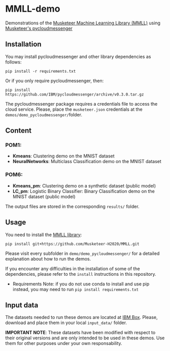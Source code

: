 # MMLL-demo

Demonstrations of the [Musketeer Machine Learning Library (MMLL)](https://github.com/Musketeer-H2020/MMLL) using [Musketeer's pycloudmessenger](https://github.com/IBM/pycloudmessenger/)

## Installation

You may install pycloudmessenger and other library dependencies as follows:

`pip install -r requirements.txt`

Or if you only require pycloudmessenger, then:

`pip install https://github.com/IBM/pycloudmessenger/archive/v0.3.0.tar.gz`

The pycloudmessenger package requires a credentials file to access the cloud service. Please, place the `musketeer.json` credentials at the `demos/demo_pycloudmessenger/`folder.

## Content

### POM1:

* **Kmeans**: Clustering demo on the MNIST dataset
* **NeuralNetworks**: Multiclass Classification demo on the MNIST dataset

### POM6: 

* **Kmeans_pm**: Clustering demo on a synthetic dataset (public model)
* **LC_pm**: Logistic Binary Classifier: Binary Classification demo on the MNIST dataset (public model)

The output files are stored in the corresponding `results/` folder.

## Usage

You need to install the [MMLL library](https://github.com/Musketeer-H2020/MMLL):

`pip install git+https://github.com/Musketeer-H2020/MMLL.git`

Please visit every subfolder in `demo/demo_pycloudmessenger/` for a detailed explanation about how to run the demos.

If you encounter any difficulties in the installation of some of the dependencies, please refer to the `install` instructions in this repository.

* Requirements Note: if you do not use conda to install and use pip instead, you may need to run `pip install requirements.txt` 

## Input data

The datasets needed to run these demos are located at [IBM Box](https://ibm.box.com/s/l8yzdbdb40j499o513hygx5q85xyoz6v). Please, download and place them in your local `input_data/` folder. 

**IMPORTANT NOTE**: These datasets have been modified with respect to their original versions and are only intended to be used in these demos. Use them for other purposes under your own responsability.


